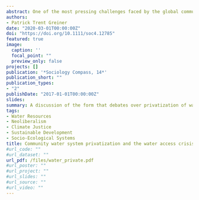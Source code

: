 ```yaml
---
abstract: One of the most pressing challenges faced by the global community in the 21st century is the need to extend potable water access to more than 2 billion people across the planet. Debates concerning how such a project should be undertaken have centered on whether or not water utility systems would be more effectively managed and extended under private ownership than they might be under public ownership models. In this article I explore this issue, providing an overview of recent research concerning the ways in which community water system ownership regimes succeed, and fail, in their attempts to provide access to readily available potable water for as much of the population as is possible. In the course of doing so I provide a discussion of the form that debates over privatization of water resources have taken, as well as how the act of privatization has been found to impact access to water systems and the quality of the service they provide. Ultimately, I explain that, while creative solutions to the water access crisis are clearly necessary, privatization appears to be an inadequate and often counterproductive means of addressing the issue.
authors:
- Patrick Trent Greiner
date: "2020-03-01T00:00:00Z"
doi: "https://doi.org/10.1111/soc4.12785"
featured: true
image:
  caption: ''
  focal_point: ""
  preview_only: false
projects: []
publication: '*Sociology Compass, 14*'
publication_short: ""
publication_types:
- "2"
publishDate: "2017-01-01T00:00:00Z"
slides:
summary: A discussion of the form that debates over privatization of water resources have taken, as well as how the act of privatization has been found to impact access to water systems and the quality of the service they provide.
tags:
- Water Resources
- Neoliberalism
- Climate Justice
- Sustainable Development
- Socio-Ecological Systems
title: Community water system privatization and the water access crisis
#url_code: ""
#url_dataset: ""
url_pdf: /files/water_private.pdf
#url_poster: ""
#url_project: ""
#url_slides: ""
#url_source: ""
#url_video: ""
---
```

